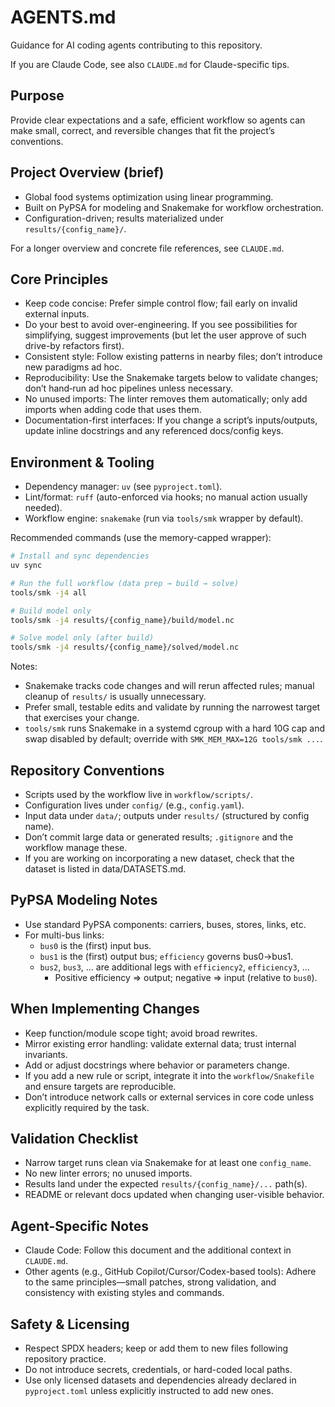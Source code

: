 <!--
SPDX-FileCopyrightText: 2025 Koen van Greevenbroek

SPDX-License-Identifier: CC-BY-4.0
-->

# AGENTS.md

Guidance for AI coding agents contributing to this repository.

If you are Claude Code, see also `CLAUDE.md` for Claude-specific tips.

## Purpose

Provide clear expectations and a safe, efficient workflow so agents can make small, correct, and reversible changes that fit the project’s conventions.

## Project Overview (brief)

- Global food systems optimization using linear programming.
- Built on PyPSA for modeling and Snakemake for workflow orchestration.
- Configuration-driven; results materialized under `results/{config_name}/`.

For a longer overview and concrete file references, see `CLAUDE.md`.

## Core Principles

- Keep code concise: Prefer simple control flow; fail early on invalid external inputs.
- Do your best to avoid over-engineering. If you see possibilities for simplifying, suggest improvements (but let the user approve of such drive-by refactors first).
- Consistent style: Follow existing patterns in nearby files; don’t introduce new paradigms ad hoc.
- Reproducibility: Use the Snakemake targets below to validate changes; don’t hand‑run ad hoc pipelines unless necessary.
- No unused imports: The linter removes them automatically; only add imports when adding code that uses them.
- Documentation-first interfaces: If you change a script’s inputs/outputs, update inline docstrings and any referenced docs/config keys.

## Environment & Tooling

- Dependency manager: `uv` (see `pyproject.toml`).
- Lint/format: `ruff` (auto-enforced via hooks; no manual action usually needed).
- Workflow engine: `snakemake` (run via `tools/smk` wrapper by default).

Recommended commands (use the memory-capped wrapper):

```bash
# Install and sync dependencies
uv sync

# Run the full workflow (data prep → build → solve)
tools/smk -j4 all

# Build model only
tools/smk -j4 results/{config_name}/build/model.nc

# Solve model only (after build)
tools/smk -j4 results/{config_name}/solved/model.nc
```

Notes:

- Snakemake tracks code changes and will rerun affected rules; manual cleanup of `results/` is usually unnecessary.
- Prefer small, testable edits and validate by running the narrowest target that exercises your change.
- `tools/smk` runs Snakemake in a systemd cgroup with a hard 10G cap and swap disabled by default; override with `SMK_MEM_MAX=12G tools/smk ...`.

## Repository Conventions

- Scripts used by the workflow live in `workflow/scripts/`.
- Configuration lives under `config/` (e.g., `config.yaml`).
- Input data under `data/`; outputs under `results/` (structured by config name).
- Don’t commit large data or generated results; `.gitignore` and the workflow manage these.
- If you are working on incorporating a new dataset, check that the dataset is listed in data/DATASETS.md.

## PyPSA Modeling Notes

- Use standard PyPSA components: carriers, buses, stores, links, etc.
- For multi-bus links:
  - `bus0` is the (first) input bus.
  - `bus1` is the (first) output bus; `efficiency` governs bus0→bus1.
  - `bus2`, `bus3`, … are additional legs with `efficiency2`, `efficiency3`, …
    - Positive efficiency ⇒ output; negative ⇒ input (relative to `bus0`).

## When Implementing Changes

- Keep function/module scope tight; avoid broad rewrites.
- Mirror existing error handling: validate external data; trust internal invariants.
- Add or adjust docstrings where behavior or parameters change.
- If you add a new rule or script, integrate it into the `workflow/Snakefile` and ensure targets are reproducible.
- Don’t introduce network calls or external services in core code unless explicitly required by the task.

## Validation Checklist

- Narrow target runs clean via Snakemake for at least one `config_name`.
- No new linter errors; no unused imports.
- Results land under the expected `results/{config_name}/...` path(s).
- README or relevant docs updated when changing user-visible behavior.

## Agent-Specific Notes

- Claude Code: Follow this document and the additional context in `CLAUDE.md`.
- Other agents (e.g., GitHub Copilot/Cursor/Codex-based tools): Adhere to the same principles—small patches, strong validation, and consistency with existing styles and commands.

## Safety & Licensing

- Respect SPDX headers; keep or add them to new files following repository practice.
- Do not introduce secrets, credentials, or hard-coded local paths.
- Use only licensed datasets and dependencies already declared in `pyproject.toml` unless explicitly instructed to add new ones.
